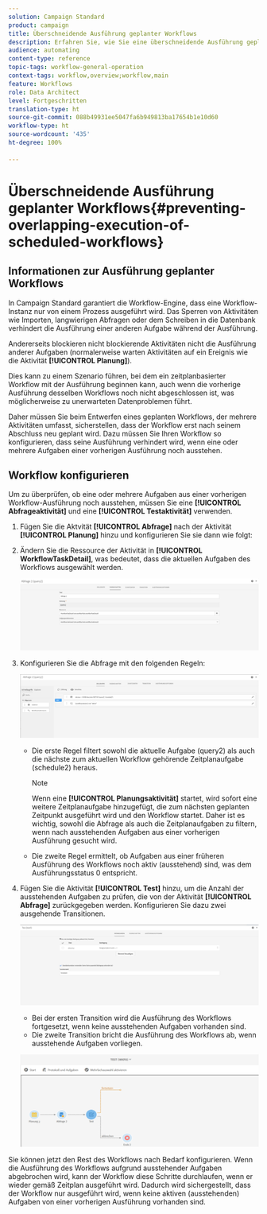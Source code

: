 ```yaml
---
solution: Campaign Standard
product: campaign
title: Überschneidende Ausführung geplanter Workflows
description: Erfahren Sie, wie Sie eine überschneidende Ausführung geplanter Workflows verhindern können.
audience: automating
content-type: reference
topic-tags: workflow-general-operation
context-tags: workflow,overview;workflow,main
feature: Workflows
role: Data Architect
level: Fortgeschritten
translation-type: ht
source-git-commit: 088b49931ee5047fa6b949813ba17654b1e10d60
workflow-type: ht
source-wordcount: '435'
ht-degree: 100%

---
```



# Überschneidende Ausführung geplanter Workflows{#preventing-overlapping-execution-of-scheduled-workflows}

## Informationen zur Ausführung geplanter Workflows

In Campaign Standard garantiert die Workflow-Engine, dass eine Workflow-Instanz nur von einem Prozess ausgeführt wird. Das Sperren von Aktivitäten wie Importen, langwierigen Abfragen oder dem Schreiben in die Datenbank verhindert die Ausführung einer anderen Aufgabe während der Ausführung.

Andererseits blockieren nicht blockierende Aktivitäten nicht die Ausführung anderer Aufgaben (normalerweise warten Aktivitäten auf ein Ereignis wie die Aktivität **[!UICONTROL Planung]**).

Dies kann zu einem Szenario führen, bei dem ein zeitplanbasierter Workflow mit der Ausführung beginnen kann, auch wenn die vorherige Ausführung desselben Workflows noch nicht abgeschlossen ist, was möglicherweise zu unerwarteten Datenproblemen führt.

Daher müssen Sie beim Entwerfen eines geplanten Workflows, der mehrere Aktivitäten umfasst, sicherstellen, dass der Workflow erst nach seinem Abschluss neu geplant wird. Dazu müssen Sie Ihren Workflow so konfigurieren, dass seine Ausführung verhindert wird, wenn eine oder mehrere Aufgaben einer vorherigen Ausführung noch ausstehen.

## Workflow konfigurieren

Um zu überprüfen, ob eine oder mehrere Aufgaben aus einer vorherigen Workflow-Ausführung noch ausstehen, müssen Sie eine **[!UICONTROL Abfrageaktivität]** und eine **[!UICONTROL Testaktivität]** verwenden.

1. Fügen Sie die Aktvität **[!UICONTROL Abfrage]** nach der Aktivität **[!UICONTROL Planung]** hinzu und konfigurieren Sie sie dann wie folgt:

1. Ändern Sie die Ressource der Aktivität in **[!UICONTROL WorkflowTaskDetail]**, was bedeutet, dass die aktuellen Aufgaben des Workflows ausgewählt werden.

   ![](assets/scheduled-wkf-resource.png)

1. Konfigurieren Sie die Abfrage mit den folgenden Regeln:

   ![](assets/scheduled-wkf-query.png)

   * Die erste Regel filtert sowohl die aktuelle Aufgabe (query2) als auch die nächste zum aktuellen Workflow gehörende Zeitplanaufgabe (schedule2) heraus.

      >[!NOTE]
      >
      >Wenn eine **[!UICONTROL Planungsaktivität]** startet, wird sofort eine weitere Zeitplanaufgabe hinzugefügt, die zum nächsten geplanten Zeitpunkt ausgeführt wird und den Workflow startet. Daher ist es wichtig, sowohl die Abfrage als auch die Zeitplanaufgaben zu filtern, wenn nach ausstehenden Aufgaben aus einer vorherigen Ausführung gesucht wird.

   * Die zweite Regel ermittelt, ob Aufgaben aus einer früheren Ausführung des Workflows noch aktiv (ausstehend) sind, was dem Ausführungsstatus 0 entspricht.

1. Fügen Sie die Aktivität **[!UICONTROL Test]** hinzu, um die Anzahl der ausstehenden Aufgaben zu prüfen, die von der Aktivität **[!UICONTROL Abfrage]** zurückgegeben werden. Konfigurieren Sie dazu zwei ausgehende Transitionen.

   ![](assets/scheduled-wkf-test.png)

   * Bei der ersten Transition wird die Ausführung des Workflows fortgesetzt, wenn keine ausstehenden Aufgaben vorhanden sind.
   * Die zweite Transition bricht die Ausführung des Workflows ab, wenn ausstehende Aufgaben vorliegen.

   ![](assets/scheduled-wkf-workflow.png)

Sie können jetzt den Rest des Workflows nach Bedarf konfigurieren. Wenn die Ausführung des Workflows aufgrund ausstehender Aufgaben abgebrochen wird, kann der Workflow diese Schritte durchlaufen, wenn er wieder gemäß Zeitplan ausgeführt wird. Dadurch wird sichergestellt, dass der Workflow nur ausgeführt wird, wenn keine aktiven (ausstehenden) Aufgaben von einer vorherigen Ausführung vorhanden sind.

